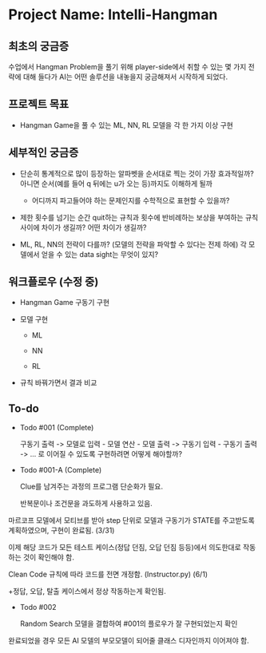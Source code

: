 # Project Name: Intelli-Hangman

## 최초의 궁금증

수업에서 Hangman Problem을 풀기 위해 player-side에서 취할 수 있는 몇 가지 전략에 대해 들다가 AI는 어떤 솔루션을 내놓을지 궁금해져서 시작하게 되었다.

## 프로젝트 목표

* Hangman Game을 풀 수 있는 ML, NN, RL 모델을 각 한 가지 이상 구현

## 세부적인 궁금증

* 단순히 통계적으로 많이 등장하는 알파벳을 순서대로 찍는 것이 가장 효과적일까? 아니면 순서(예를 들어 q 뒤에는 u가 오는 등)까지도 이해하게 될까

  * 어디까지 파고들어야 하는 문제인지를 수학적으로 표현할 수 있을까?

* 제한 횟수를 넘기는 순간 quit하는 규칙과 횟수에 반비례하는 보상을 부여하는 규칙 사이에 차이가 생길까? 어떤 차이가 생길까?

* ML, RL, NN의 전략이 다를까? (모델의 전략을 파악할 수 있다는 전제 하에) 각 모델에서 얻을 수 있는 data sight는 무엇이 있지?

## 워크플로우 (수정 중)

* Hangman Game 구동기 구현

* 모델 구현

  * ML

  * NN

  * RL

* 규칙 바꿔가면서 결과 비교

## To-do

* Todo #001 (Complete)

  구동기 출력 -> 모델로 입력 - 모델 연산 - 모델 출력 -> 구동기 입력 - 구동기 출력 -> ... 로 이어질 수 있도록 구현하려면 어떻게 해야할까?

* Todo #001-A (Complete)

  Clue를 남겨주는 과정의 프로그램 단순화가 필요.

  반복문이나 조건문을 과도하게 사용하고 있음.

마르코프 모델에서 모티브를 받아 step 단위로 모델과 구동기가 STATE를 주고받도록 계획하였으며, 구현이 완료됨. (3/31)

이제 해당 코드가 모든 테스트 케이스(정답 던짐, 오답 던짐 등등)에서 의도한대로 작동하는 것이 확인해야 함.

Clean Code 규칙에 따라 코드를 전면 개정함. (Instructor.py) (6/1)

+정답, 오답, 탈출 케이스에서 정상 작동하는게 확인됨.

* Todo #002

    Random Search 모델을 결합하여 #001의 플로우가 잘 구현되었는지 확인

완료되었을 경우 모든 AI 모델의 부모모델이 되어줄 클래스 디자인까지 이어져야 함.
